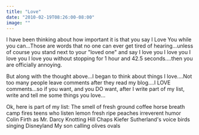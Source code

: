 ```yaml
---
title: "Love"
date: "2010-02-19T08:26:00-08:00"
image: ""
---
```


I have been thinking about how important it is that you say I Love You while you can...Those are words that no one can ever get tired of hearing...unless of course you stand next to your "loved one" and say I love you I love you I love you I love you without stopping for 1 hour and 42.5 seconds....then you are officially annoying.

But along with the thought above...I began to think about things I love....Not too many people leave comments after they read my blog....I LOVE comments...so if you want, and you DO want, after I write part of my list, write and tell me some things you love...

Ok, here is part of my list:
The smell of fresh ground coffee
horse breath
camp fires
teens who listen
lemon
fresh ripe peaches
irreverent humor
Colin Firth as Mr. Darcy
Knotting Hill
Chaps
Kiefer Sutherland's voice
birds singing
Disneyland
My son calling olives ovals